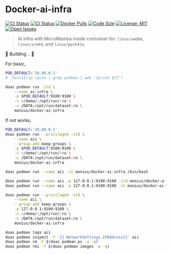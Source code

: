 # Docker-ai-infra

[![CI Status](https://github.com/AUTOM77/Docker-ai-infra/workflows/build/badge.svg)](https://github.com/AUTOM77/Docker-ai-infra/actions?query=workflow:build)
[![CI Status](https://github.com/AUTOM77/Docker-ai-infra/workflows/verify/badge.svg)](https://github.com/AUTOM77/Docker-ai-infra/actions?query=workflow:verify)
[![Docker Pulls](https://flat.badgen.net/docker/pulls/monius/docker-ai-infra)](https://hub.docker.com/r/monius/docker-ai-infra)
[![Code Size](https://img.shields.io/github/languages/code-size/AUTOM77/Docker-ai-infra)](https://github.com/AUTOM77/Docker-ai-infra)
[![License: MIT](https://img.shields.io/badge/License-MIT-blue.svg)](./LICENSE)
[![Open Issues](https://img.shields.io/github/issues/AUTOM77/Docker-ai-infra)](https://github.com/AUTOM77/Docker-ai-infra/issues)

> AI Infra with MicroMamba inside contrainer for: `linux/amd64`, `linux/arm64`, and `linux/ppc64le`;

🚧 Building .. 🚧

For basic,
```bash
POD_DEFAULT='10.88.0.1'
# _host=$(ip route | grep podman | awk '{print $7}')

doas podman run -itd \
    --name ai-infra \
    -p $POD_DEFAULT:9100:9100 \
    -v ~/demo/:/opt/run/:ro \
    -v /DATA:/opt/run/dataset:ro \
    monius/docker-ai-infra
```

If not works,
```bash
POD_DEFAULT='10.88.0.1'
doas podman run --privileged -itd \
    --name aii \
    --group-add keep-groups \
    -p $POD_DEFAULT:9100:9100 \
    -v ~/demo/:/opt/run/:ro \
    -v /DATA:/opt/run/dataset:ro \
    monius/docker-ai-infra
```

```bash
doas podman run --name aii -it monius/docker-ai-infra /bin/bash

doas podman run --name aii -p 127.0.0.1:9100:9100 -itd monius/docker-ai-infra
doas podman run --name aii -p 127.0.0.1:9100:9100 -it monius/docker-ai-infra /bin/bash

doas podman run --privileged -itd \
    --name aii \
    --group-add keep-groups \
    -p 127.0.0.1:9100:9100 \
    -v ~/demo/:/opt/run/:ro \
    -v /DATA:/opt/run/dataset:ro \
    monius/docker-ai-infra

doas podman logs aii
doas podman inspect -f '{{.NetworkSettings.IPAddress}}' aii
doas podman rm -f $(doas podman ps -a -q)
doas podman rmi -f $(doas podman images -a -q)
```